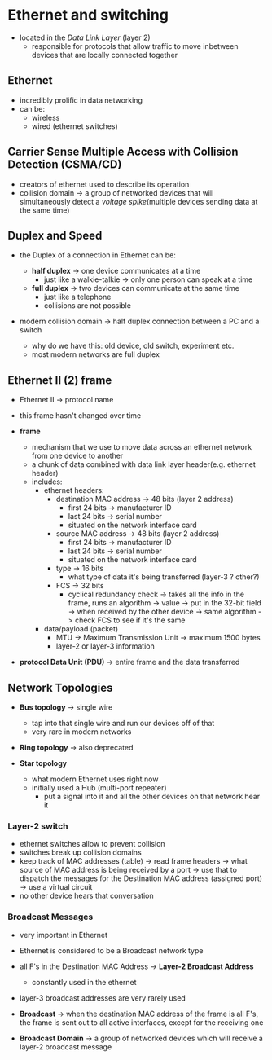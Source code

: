 # Ethernet and switching

- located in the *Data Link Layer* (layer 2)
    - responsible for protocols that allow traffic to move inbetween devices
        that are locally connected together


## Ethernet

- incredibly prolific in data networking
- can be:
    - wireless
    - wired (ethernet switches)


## Carrier Sense Multiple Access with Collision Detection (CSMA/CD)

- creators of ethernet used to describe its operation
- collision domain -> a group of networked devices that will simultaneously
    detect a *voltage spike*(multiple devices sending data at the same time)


## Duplex and Speed

- the Duplex of a connection in Ethernet can be:
    - **half duplex** -> one device communicates at a time
        - just like a walkie-talkie -> only one person can speak at a time
    - **full duplex** -> two devices can communicate at the same time
        - just like a telephone
        - collisions are not possible

- modern collision domain -> half duplex connection between a PC and a switch
    - why do we have this: old device, old switch, experiment etc.
    - most modern networks are full duplex


## Ethernet II (2) frame

- Ethernet II -> protocol name
- this frame hasn't changed over time
- **frame**
    - mechanism that we use to move data across an ethernet network
    from one device to another
    - a chunk of data combined with data link layer header(e.g. ethernet header)
    - includes:
        - ethernet headers:
            - destination MAC address -> 48 bits (layer 2 address)
                - first 24 bits -> manufacturer ID
                - last 24 bits -> serial number
                - situated on the network interface card
            - source MAC address -> 48 bits (layer 2 address)
                - first 24 bits -> manufacturer ID
                - last 24 bits -> serial number
                - situated on the network interface card
            - type -> 16 bits
                - what type of data it's being transferred (layer-3 ? other?)
            - FCS -> 32 bits
                - cyclical redundancy check -> takes all the info in the frame,
                    runs an algorithm -> value -> put in the 32-bit field ->
                    when received by the other device -> same algorithm -> check
                    FCS to see if it's the same
        - data/payload (packet)
            - MTU -> Maximum Transmission Unit -> maximum 1500 bytes
            - layer-2 or layer-3 information

- **protocol Data Unit (PDU)** -> entire frame and the data transferred


## Network Topologies

- **Bus topology** -> single wire
    - tap into that single wire and run our devices off of that
    - very rare in modern networks

- **Ring topology** -> also deprecated

- **Star topology**
    - what modern Ethernet uses right now
    - initially used a Hub (multi-port repeater)
        - put a signal into it and all the other devices on that network hear it


### Layer-2 switch

- ethernet switches allow to prevent collision
- switches break up collision domains
- keep track of MAC addresses (table) -> read frame headers -> what source of
    MAC address is being received by a port -> use that to dispatch the messages
    for the Destination MAC address (assigned port) -> use a virtual circuit
- no other device hears that conversation


### Broadcast Messages

- very important in Ethernet
- Ethernet is considered to be a Broadcast network type
- all F's in the Destination MAC Address -> **Layer-2 Broadcast Address**
    - constantly used in the ethernet
- layer-3 broadcast addresses are very rarely used

- **Broadcast** -> when the destination MAC address of the frame is all F's, the
    frame is sent out to all active interfaces, except for the receiving one
- **Broadcast Domain** -> a group of networked devices which will receive a
    layer-2 broadcast message
